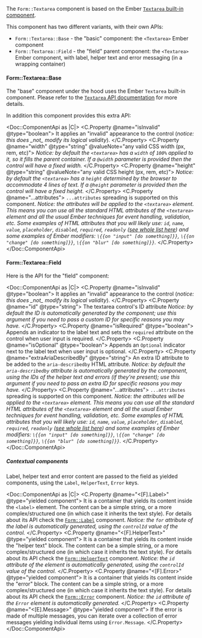 The `Form::Textarea` component is based on the Ember [`Textarea` built-in component](https://guides.emberjs.com/release/components/built-in-components/).

This component has two different variants, with their own APIs:

*   `Form::Textarea::Base` - the "basic" component: the `<Textarea>` Ember component
*   `Form::Textarea::Field` - the "field" parent component: the `<Textarea>` Ember component, with label, helper text and error messaging (in a wrapping container)

#### Form::Textarea::Base

The "base" component under the hood uses the Ember `Textarea` built-in component. Please refer to the [`Textarea` API documentation](https://api.emberjs.com/ember/release/classes/Ember.Templates.components/methods/Textarea?anchor=Textarea) for more details.

In addition this component provides this extra API:

<Doc::ComponentApi as |C|>
  <C.Property @name="isInvalid" @type="boolean">
    It applies an "invalid" appearance to the control (_notice: this does \_not\_ modify its logical validity_).
  </C.Property>
  <C.Property @name="width" @type="string" @valueNote="any valid CSS width (px, rem, etc)">
    _Notice: by default the `<textarea>` has a `width` of `100%` applied to it, so it fills the parent container. If a `@width` parameter is provided then the control will have a fixed width._
  </C.Property>
  <C.Property @name="height" @type="string" @valueNote="any valid CSS height (px, rem, etc)">
    _Notice: by default the `<textarea>` has a `height` determined by the browser to accommodate 4 lines of text. If a `@height` parameter is provided then the control will have a fixed height._
  </C.Property>
  <C.Property @name="...attributes">
    `...attributes` spreading is supported on this component. _Notice: the attributes will be applied to the `<textarea>` element. This means you can use all the standard HTML attributes of the `<textarea>` element and all the usual Ember techniques for event handling, validation, etc._ _Some examples of HTML attributes that you will likely use: `id`, `name`, `value`, `placeholder`, `disabled`, `required`, `readonly` ([see whole list here](https://developer.mozilla.org/en-US/docs/Web/HTML/Element/input#attributes)) and some examples of Ember modifiers: `\{{on "input" [do something]}}`, `\{{on "change" [do something]}}`, `\{{on "blur" [do something]}}`._
  </C.Property>
</Doc::ComponentApi>

#### Form::Textarea::Field

Here is the API for the "field" component:

<Doc::ComponentApi as |C|>
  <C.Property @name="isInvalid" @type="boolean">
    It applies an "invalid" appearance to the control (_notice: this does \_not\_ modify its logical validity_).
  </C.Property>
  <C.Property @name="id" @type="string">
    The textarea control's ID attribute _Notice: by default the ID is automatically generated by the component; use this argument if you need to pass a custom ID for specific reasons you may have._
  </C.Property>
  <C.Property @name="isRequired" @type="boolean">
    Appends an indicator to the label text and sets the `required` attribute on the control when user input is required.
  </C.Property>
  <C.Property @name="isOptional" @type="boolean">
    Appends an `Optional` indicator next to the label text when user input is optional.
  </C.Property>
  <C.Property @name="extraAriaDescribedBy" @type="string">
    An extra ID attribute to be added to the `aria-describedby` HTML attribute. _Notice: by default the `aria-describedby` attribute is automatically generated by the component, using the IDs of the helper text and errors (if they're present); use this argument if you need to pass an extra ID for specific reasons you may have._
  </C.Property>
  <C.Property @name="...attributes">
    `...attributes` spreading is supported on this component. _Notice: the attributes will be applied to the `<textarea>` element. This means you can use all the standard HTML attributes of the `<textarea>` element and all the usual Ember techniques for event handling, validation, etc._ _Some examples of HTML attributes that you will likely use: `id`, `name`, `value`, `placeholder`, `disabled`, `required`, `readonly` ([see whole list here](https://developer.mozilla.org/en-US/docs/Web/HTML/Element/input#attributes)) and some examples of Ember modifiers: `\{{on "input" [do something]}}`, `\{{on "change" [do something]}}`, `\{{on "blur" [do something]}}`._
  </C.Property>
</Doc::ComponentApi>

##### Contextual components

Label, helper text and error content are passed to the field as yielded components, using the `Label`, `HelperText`, `Error` keys.

<Doc::ComponentApi as |C|>
  <C.Property @name="<[F].Label>" @type="yielded component">
    It is a container that yields its content inside the `<label>` element. The content can be a simple string, or a more complex/structured one (in which case it inherits the text style). For details about its API check the [`Form::Label`](/components/form/base-elements/) component. _Notice: the `for` attribute of the label is automatically generated, using the `controlId` value of the control._
  </C.Property>
  <C.Property @name="<[F].HelperText>" @type="yielded component">
    It is a container that yields its content inside the "helper text" block. The content can be a simple string, or a more complex/structured one (in which case it inherits the text style). For details about its API check the [`Form::HelperText`](/components/form/base-elements/) component. _Notice: the `id` attribute of the element is automatically generated, using the `controlId` value of the control._
  </C.Property>
  <C.Property @name="<[F].Error>" @type="yielded component">
    It is a container that yields its content inside the "error" block. The content can be a simple string, or a more complex/structured one (in which case it inherits the text style). For details about its API check the [`Form::Error`](/components/form/base-elements/) component. _Notice: the `id` attribute of the `Error` element is automatically generated._
  </C.Property>
  <C.Property @name="<[E].Message>" @type="yielded component">
    If the error is made of multiple messages, you can iterate over a collection of error messages yielding individual items using `Error.Message`.
  </C.Property>
</Doc::ComponentApi>